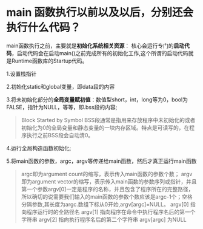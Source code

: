 # main 函数执行以前以及以后，分别还会执行什么代码？
main函数执行之前，主要就是**初始化系统相关资源**：
核心会运行专门的**启动代码**，启动代码会在启动main()之前完成所有的初始化工作,这个所谓的启动代码就是Runtime函数库的Startup代码。

1.设置栈指针

2.初始化static和global变量，即data段的内容

3.将未初始化部分的**全局变量赋初值**：数值型short，int，long等为0，bool为FALSE，指针为NULL，等等，即.bss段的内容;
> Block Started by Symbol
> BSS段通常是指用来存放程序中未初始化的或者初始化为0的全局变量和静态变量的一块内存区域。特点是可读写的，在程序执行之前BSS段会自动清0。

4.运行全局构造函数初始化;

5.将main函数的参数，argc，argv等传递给main函数，然后才真正运行main函数
> argc即为argument count的缩写，表示传入main函数的参数个数；
> argv即为argument vector的缩写，表示传入main函数的参数序列或指针，并且第一个参数argv[0]一定是程序的名称，并且包含了程序所在的完整路径，所以确切的说需要我们输入的main函数的参数个数应该是argc-1个；空格分隔参数,其长度为argc.数组下标从0开始,argv[argc]=NULL。
> argv[0] 指向程序运行时的全路径名
> argv[1] 指向程序在命令中执行程序名后的第一个字符串
> argv[2] 指向执行程序名后的第二个字符串
> argv[argc] 为NULL